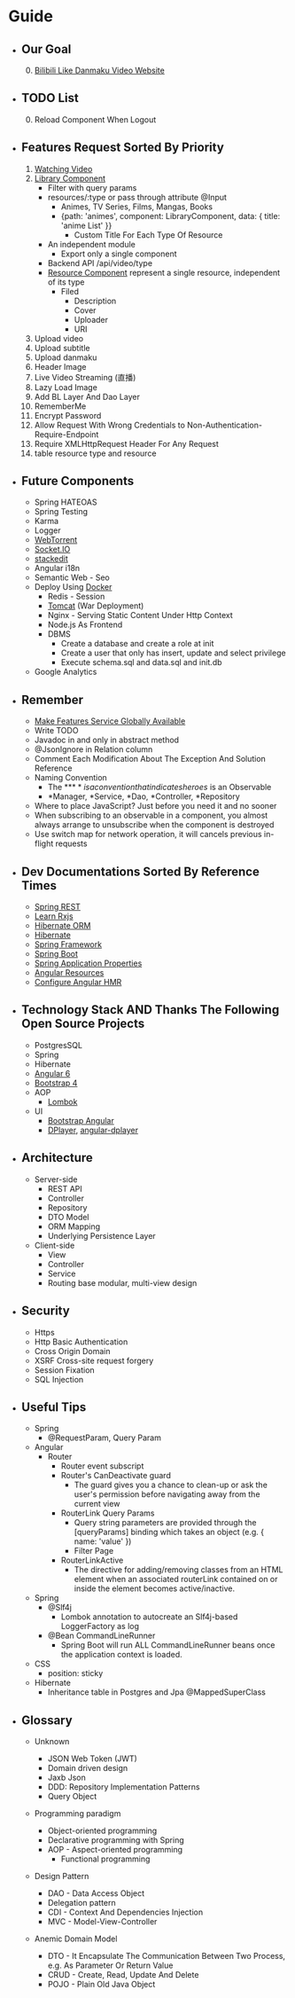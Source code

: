 # Guide
* ## Our Goal
    0. [Bilibili Like Danmaku Video Website](https://github.com/WhiteBlue/bilibili-html5)

* ## TODO List
    0. Reload Component When Logout
    
* ## Features Request Sorted By Priority 
    1. [Watching Video](https://www.bilibili.com/blackboard/html5player.html)
    2. [Library Component](https://www.bilibili.com/anime/index)
        * Filter with query params
        * resources/:type or pass through attribute @Input
            * Animes, TV Series, Films, Mangas, Books
            *  {path: 'animes', component: LibraryComponent, data: { title: 'anime List' }}
                * Custom Title For Each Type Of Resource
        * An independent module
            * Export only a single component
        * Backend API /api/video/type
        * [Resource Component]() represent a single resource, independent of its type
            * Filed
                * Description
                * Cover
                * Uploader
                * URI
    3. Upload video
    4. Upload subtitle
    5. Upload danmaku
    6. Header Image
    7. Live Video Streaming (直播)
    8. Lazy Load Image
    9. Add BL Layer And Dao Layer
    10. RememberMe
    11. Encrypt Password
    0. Allow Request With Wrong Credentials to Non-Authentication-Require-Endpoint
    0. Require XMLHttpRequest Header For Any Request
    0. table resource type and resource
    
* ## Future Components
    * Spring HATEOAS
    * Spring Testing
    * Karma
    * Logger
    * [WebTorrent](https://github.com/webtorrent/webtorrent)
    * [Socket.IO](https://socket.io/)
    * [stackedit](https://github.com/benweet/stackedit)
    * Angular i18n
    * Semantic Web - Seo
    * Deploy Using [Docker](https://www.docker.com/)
        * Redis - Session
        * [Tomcat](http://tomcat.apache.org/) (War Deployment)
        * Nginx - Serving Static Content Under Http Context
        * Node.js As Frontend
        * DBMS
            * Create a database and create a role at init
            * Create a user that only has insert, update and select privilege
            * Execute schema.sql and data.sql and init.db
    * Google Analytics
    
* ## Remember
    * [Make Features Service Globally Available](https://angular-2-training-book.rangle.io/handout/modules/feature-modules.html)
    * Write TODO
    * Javadoc in and only in abstract method
    * @JsonIgnore in Relation column
    * Comment Each Modification About The Exception And Solution Reference
    * Naming Convention
        * The **$** is a convention that indicates heroes$ is an Observable
        * *Manager, *Service, *Dao, *Controller, *Repository
    * Where to place JavaScript? Just before you need it and no sooner
    * When subscribing to an observable in a component, you almost always arrange to unsubscribe when the component is destroyed
    * Use switch map for network operation, it will cancels previous in-flight requests
    
* ## Dev Documentations Sorted By Reference Times
    * [Spring REST](https://spring.io/guides/tutorials/rest/)
    * [Learn Rxjs](https://www.learnrxjs.io/)
    * [Hibernate ORM](http://docs.jboss.org/hibernate/stable/orm/userguide/html_single/Hibernate_User_Guide.html)
    * [Hibernate](http://docs.jboss.org/hibernate/stable/)
    * [Spring Framework](https://docs.spring.io/spring/docs/current/spring-framework-reference/)
    * [Spring Boot](https://docs.spring.io/spring-boot/docs/current/reference/htmlsingle/)
    * [Spring Application Properties](https://docs.spring.io/spring-boot/docs/current/reference/html/common-application-properties.html/)
    * [Angular Resources](https://angular.io/resources)
    * [Configure Angular HMR](https://github.com/angular/angular-cli/wiki/stories-configure-hmr)
    
* ## Technology Stack AND Thanks The Following Open Source Projects
    + PostgresSQL
    + Spring
    + Hibernate
    + [Angular 6](https://angular.io/)
    + [Bootstrap 4](https://getbootstrap.com/docs/)
    + AOP
        * [Lombok](https://projectlombok.org/)
    + UI
        * [Bootstrap Angular](https://ng-bootstrap.github.io/)
        * [DPlayer](https://github.com/MoePlayer/DPlayer), [angular-dplayer](https://github.com/MoePlayer/angular-moeplayer)
        

* ## Architecture
    * Server-side
        * REST API
        * Controller
        * Repository
        * DTO Model
        * ORM Mapping
        * Underlying Persistence Layer
    * Client-side
        * View
        * Controller
        * Service
        * Routing base modular, multi-view design
        
* ## Security
    * Https
    * Http Basic Authentication
    * Cross Origin Domain
    * XSRF Cross-site request forgery
    * Session Fixation
    * SQL Injection

* ## Useful Tips
    * Spring
        * @RequestParam, Query Param
    * Angular
        * Router
            * Router event subscript
            * Router's CanDeactivate guard
                * The guard gives you a chance to clean-up or ask the user's permission before navigating away from the current view
            * RouterLink Query Params
                * Query string parameters are provided through the [queryParams] binding which takes an object (e.g. { name: 'value' })
                * Filter Page
            * RouterLinkActive
                * The directive for adding/removing classes from an HTML element when an associated routerLink contained on or inside the element becomes active/inactive.
    * Spring
        * @Slf4j
            * Lombok annotation to autocreate an Slf4j-based LoggerFactory as log
        * @Bean CommandLineRunner
            * Spring Boot will run ALL CommandLineRunner beans once the application context is loaded.
    * CSS
        * position: sticky 
    * Hibernate
        * Inheritance table in Postgres and Jpa @MappedSuperClass
        
* ## Glossary
    * Unknown
        * JSON Web Token (JWT)
        * Domain driven design
        * Jaxb Json
        * DDD: Repository Implementation Patterns
        * Query Object
    * Programming paradigm
        * Object-oriented programming
        * Declarative programming with Spring
        * AOP - Aspect-oriented programming
            * Functional programming 
            
    * Design Pattern
        * DAO - Data Access Object
        * Delegation pattern
        * CDI - Context And Dependencies Injection
        * MVC - Model-View-Controller
        
    * Anemic Domain Model
        * DTO - It Encapsulate The Communication Between Two Process, e.g. As Parameter Or Return Value
        * CRUD - Create, Read, Update And Delete
        * POJO - Plain Old Java Object
            
